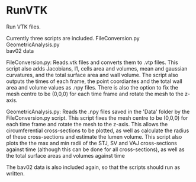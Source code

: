 # RunVTK
Run VTK files.

Currently three scripts are included.
  FileConversion.py
  GeometricAnalysis.py  
  bav02 data
  
FileConversion.py:
	Reads.vtk files and converts them to .vtp files. This script also adds
	Jacobians, I1, cells area and volumes, mean and gaussian curvatures, and 
	the total surface area and wall volume. The script also outputs the times 
	of each frame, the point coordiantes and the total wall area and volume values
	as .npy files. There is also the option to fix the mesh centre to be (0,0,0) 
	for each time frame and rotate the mesh to the z-axis.

GeometricAnalysis.py:
	Reads the .npy files saved in the 'Data' folder by the FileConversion.py script.
	This script fixes the mesh centre to be (0,0,0)	for each time frame 
	and rotate the mesh to the z-axis. This allows the circumferential cross-sections
	to be plotted, as well as calculate the radius of these cross-sections and 
	estimate the lumen volume. This script also plots the the max and min radii 
	of the STJ, SV and VAJ cross-sections against time (although this can be done 
	for all cross-sections), as well as  the total surface areas and volumes against time


The bav02 data is also included again, so that the scripts should run as written.
 
 
